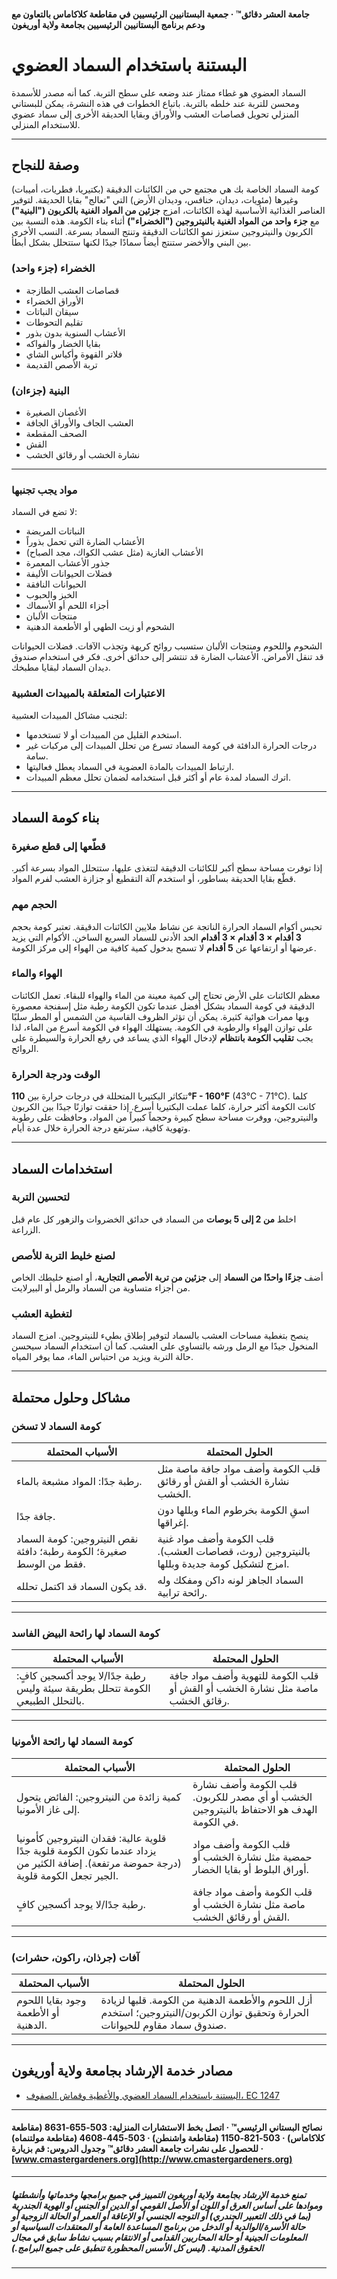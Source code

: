 #### جامعة العشر دقائق™ · جمعية البستانيين الرئيسيين في مقاطعة كلاكاماس بالتعاون مع ودعم برنامج البستانيين الرئيسيين بجامعة ولاية أوريغون

# البستنة باستخدام السماد العضوي

السماد العضوي هو غطاء ممتاز عند وضعه على سطح التربة. كما أنه مصدر للأسمدة ومحسن للتربة عند خلطه بالتربة. باتباع الخطوات في هذه النشرة، يمكن للبستاني المنزلي تحويل قصاصات العشب والأوراق وبقايا الحديقة الأخرى إلى سماد عضوي للاستخدام المنزلي.

---

## وصفة للنجاح

كومة السماد الخاصة بك هي مجتمع حي من الكائنات الدقيقة (بكتيريا، فطريات، أميبات) وغيرها (مئويات، ديدان، خنافس، وديدان الأرض) التي "تعالج" بقايا الحديقة. لتوفير العناصر الغذائية الأساسية لهذه الكائنات، امزج **جزئين من المواد الغنية بالكربون ("البنية")** مع **جزء واحد من المواد الغنية بالنيتروجين ("الخضراء")** أثناء بناء الكومة. هذه النسبة بين الكربون والنيتروجين ستعزز نمو الكائنات الدقيقة وتنتج السماد بسرعة. النسب الأخرى بين البني والأخضر ستنتج أيضاً سمادًا جيدًا لكنها ستتحلل بشكل أبطأ.

### الخضراء (جزء واحد)

- قصاصات العشب الطازجة
- الأوراق الخضراء
- سيقان النباتات
- تقليم التحوطات
- الأعشاب السنوية بدون بذور
- بقايا الخضار والفواكه
- فلاتر القهوة وأكياس الشاي
- تربة الأصص القديمة

### البنية (جزءان)

- الأغصان الصغيرة
- العشب الجاف والأوراق الجافة
- الصحف المقطعة
- القش
- نشارة الخشب أو رقائق الخشب

---

### مواد يجب تجنبها

لا تضع في السماد:

- النباتات المريضة
- الأعشاب الضارة التي تحمل بذوراً
- الأعشاب الغازية (مثل عشب الكواك، مجد الصباح)
- جذور الأعشاب المعمرة
- فضلات الحيوانات الأليفة
- الحيوانات النافقة
- الخبز والحبوب
- أجزاء اللحم أو الأسماك
- منتجات الألبان
- الشحوم أو زيت الطهي أو الأطعمة الدهنية

الشحوم واللحوم ومنتجات الألبان ستسبب روائح كريهة وتجذب الآفات. فضلات الحيوانات قد تنقل الأمراض. الأعشاب الضارة قد تنتشر إلى حدائق أخرى. فكر في استخدام صندوق ديدان السماد لبقايا مطبخك.

### الاعتبارات المتعلقة بالمبيدات العشبية

لتجنب مشاكل المبيدات العشبية:

- استخدم القليل من المبيدات أو لا تستخدمها.
- درجات الحرارة الدافئة في كومة السماد تسرع من تحلل المبيدات إلى مركبات غير سامة.
- ارتباط المبيدات بالمادة العضوية في السماد يعطل فعاليتها.
- اترك السماد لمدة عام أو أكثر قبل استخدامه لضمان تحلل معظم المبيدات.

---

## بناء كومة السماد

### قطّعها إلى قطع صغيرة

إذا توفرت مساحة سطح أكبر للكائنات الدقيقة لتتغذى عليها، ستتحلل المواد بسرعة أكبر. قطّع بقايا الحديقة بساطور، أو استخدم آلة التقطيع أو جزازة العشب لفرم المواد.

### الحجم مهم

تحبس أكوام السماد الحرارة الناتجة عن نشاط ملايين الكائنات الدقيقة. تعتبر كومة بحجم **3 أقدام × 3 أقدام × 3 أقدام** الحد الأدنى للسماد السريع الساخن. الأكوام التي يزيد عرضها أو ارتفاعها عن **5 أقدام** لا تسمح بدخول كمية كافية من الهواء إلى مركز الكومة.

### الهواء والماء

معظم الكائنات على الأرض تحتاج إلى كمية معينة من الماء والهواء للبقاء. تعمل الكائنات الدقيقة في كومة السماد بشكل أفضل عندما تكون الكومة رطبة مثل إسفنجة معصورة وبها ممرات هوائية كثيرة. يمكن أن تؤثر الظروف القاسية من الشمس أو المطر سلبًا على توازن الهواء والرطوبة في الكومة. يستهلك الهواء في الكومة أسرع من الماء، لذا يجب **تقليب الكومة بانتظام** لإدخال الهواء الذي يساعد في رفع الحرارة والسيطرة على الروائح.

### الوقت ودرجة الحرارة

تتكاثر البكتيريا المتحللة في درجات حرارة بين **110°F - 160°F** (43°C - 71°C). كلما كانت الكومة أكثر حرارة، كلما عملت البكتيريا أسرع. إذا حققت توازنًا جيدًا بين الكربون والنيتروجين، ووفرت مساحة سطح كبيرة وحجماً كبيراً من المواد، وحافظت على رطوبة وتهوية كافية، سترتفع درجة الحرارة خلال عدة أيام.

---

## استخدامات السماد

### لتحسين التربة

اخلط **من 2 إلى 5 بوصات** من السماد في حدائق الخضروات والزهور كل عام قبل الزراعة.

### لصنع خليط التربة للأصص

أضف **جزءًا واحدًا من السماد** إلى **جزئين من تربة الأصص التجارية**، أو اصنع خليطك الخاص من أجزاء متساوية من السماد والرمل أو البيرلايت.

### لتغطية العشب

ينصح بتغطية مساحات العشب بالسماد لتوفير إطلاق بطيء للنيتروجين. امزج السماد المنخول جيدًا مع الرمل ورشه بالتساوي على العشب. كما أن استخدام السماد سيحسن حالة التربة ويزيد من احتباس الماء، مما يوفر المياه.

---

## مشاكل وحلول محتملة

### كومة السماد لا تسخن

| **الأسباب المحتملة**                        | **الحلول المحتملة**                                                                 |
|----------------------------------------------|-------------------------------------------------------------------------------------|
| رطبة جدًا: المواد مشبعة بالماء.              | قلب الكومة وأضف مواد جافة ماصة مثل نشارة الخشب أو القش أو رقائق الخشب.              |
| جافة جدًا.                                   | اسقِ الكومة بخرطوم الماء وبللها دون إغراقها.                                        |
| نقص النيتروجين: كومة السماد صغيرة؛ الكومة رطبة؛ دافئة فقط من الوسط. | قلب الكومة وأضف مواد غنية بالنيتروجين (روث، قصاصات العشب). امزج لتشكيل كومة جديدة وبللها. |
| قد يكون السماد قد اكتمل تحلله.               | السماد الجاهز لونه داكن ومفكك وله رائحة ترابية.                                    |

---

### كومة السماد لها رائحة البيض الفاسد

| **الأسباب المحتملة**                        | **الحلول المحتملة**                                                                 |
|----------------------------------------------|-------------------------------------------------------------------------------------|
| رطبة جدًا/لا يوجد أكسجين كافٍ: الكومة تتحلل بطريقة سيئة وليس بالتحلل الطبيعي. | قلب الكومة للتهوية وأضف مواد جافة ماصة مثل نشارة الخشب أو القش أو رقائق الخشب.      |

---

### كومة السماد لها رائحة الأمونيا

| **الأسباب المحتملة**                        | **الحلول المحتملة**                                                                 |
|----------------------------------------------|-------------------------------------------------------------------------------------|
| كمية زائدة من النيتروجين: الفائض يتحول إلى غاز الأمونيا. | قلب الكومة وأضف نشارة الخشب أو أي مصدر للكربون. الهدف هو الاحتفاظ بالنيتروجين في الكومة. |
| قلوية عالية: فقدان النيتروجين كأمونيا يزداد عندما تكون الكومة قلوية جدًا (درجة حموضة مرتفعة). إضافة الكثير من الجير تجعل الكومة قلوية. | قلب الكومة وأضف مواد حمضية مثل نشارة الخشب أو أوراق البلوط أو بقايا الخضار.       |
| رطبة جدًا/لا يوجد أكسجين كافٍ.              | قلب الكومة وأضف مواد جافة ماصة مثل نشارة الخشب أو القش أو رقائق الخشب.              |

---

### آفات (جرذان، راكون، حشرات)

| **الأسباب المحتملة**                        | **الحلول المحتملة**                                                                 |
|----------------------------------------------|-------------------------------------------------------------------------------------|
| وجود بقايا اللحوم أو الأطعمة الدهنية.         | أزل اللحوم والأطعمة الدهنية من الكومة. قلبها لزيادة الحرارة وتحقيق توازن الكربون/النيتروجين؛ استخدم صندوق سماد مقاوم للحيوانات. |

---

## مصادر خدمة الإرشاد بجامعة ولاية أوريغون

- [البستنة باستخدام السماد العضوي والأغطية وقماش الصفوف، EC 1247](https://catalog.extension.oregonstate.edu)

---

#### نصائح البستاني الرئيسي™ · اتصل بخط الاستشارات المنزلية: 503-655-8631 (مقاطعة كلاكاماس) · 503-821-1150 (مقاطعة واشنطن) · 503-445-4608 (مقاطعة مولتنماه) · للحصول على نشرات جامعة العشر دقائق™ وجدول الدروس: قم بزيارة [www.cmastergardeners.org](http://www.cmastergardeners.org)

---

##### تمنع خدمة الإرشاد بجامعة ولاية أوريغون التمييز في جميع برامجها وخدماتها وأنشطتها وموادها على أساس العرق أو اللون أو الأصل القومي أو الدين أو الجنس أو الهوية الجندرية (بما في ذلك التعبير الجندري) أو التوجه الجنسي أو الإعاقة أو العمر أو الحالة الزوجية أو حالة الأسرة/الوالدية أو الدخل من برنامج المساعدة العامة أو المعتقدات السياسية أو المعلومات الجينية أو حالة المحاربين القدامى أو الانتقام بسبب نشاط سابق في مجال الحقوق المدنية. (ليس كل الأسس المحظورة تنطبق على جميع البرامج.)
---